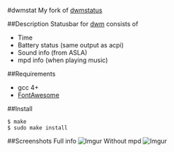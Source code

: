 #dwmstat
My fork of [dwmstatus](http://git.suckless.org/dwmstatus)

##Description
Statusbar for [dwm](http://dwm.suckless.org/) consists of 
* Time
* Battery status (same output as acpi)
* Sound info (from ASLA)
* mpd info (when playing music)

##Requirements
* gcc 4+
* [FontAwesome](http://fontawesome.io/)

##Install
```
$ make
$ sudo make install
```

##Screenshots
Full info
![Imgur](http://i.imgur.com/c5eMoST.png)
Without mpd
![Imgur](http://i.imgur.com/c5eMoST.png)
